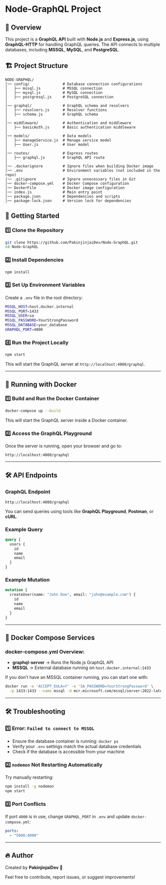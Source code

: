 # Node-GraphQL Project

## 📌 Overview
This project is a **GraphQL API** built with **Node.js** and **Express.js**, using **GraphQL-HTTP** for handling GraphQL queries. The API connects to multiple databases, including **MSSQL**, **MySQL**, and **PostgreSQL**.

## 🏗 Project Structure
```
NODE-GRAPHQL/
│── config/               # Database connection configurations
│   ├── mssql.js          # MSSQL connection
│   ├── mysql.js          # MySQL connection
│   ├── postgresql.js     # PostgreSQL connection
│
│── graphql/              # GraphQL schema and resolvers
│   ├── resolvers.js      # Resolver functions
│   ├── schema.js         # GraphQL schema
│
│── middleware/           # Authentication and middleware
│   ├── basicAuth.js      # Basic authentication middleware
│
│── models/               # Data models
│   ├── manageService.js  # Manage service model
│   ├── User.js           # User model
│
│── routes/               # Express routes
│   ├── graphql.js        # GraphQL API route
│
│── .dockerignore         # Ignore files when building Docker image
│── .env                  # Environment variables (not included in the repo)
│── .gitignore            # Ignore unnecessary files in Git
│── docker-compose.yml    # Docker Compose configuration
│── DockerFile            # Docker image configuration
│── index.js              # Main entry point
│── package.json          # Dependencies and scripts
│── package-lock.json     # Version lock for dependencies
```

## 🚀 Getting Started
### 1️⃣ **Clone the Repository**
```sh
git clone https://github.com/PakinjinjaiDev/Node-GraphQL.git
cd Node-GraphQL
```

### 2️⃣ **Install Dependencies**
```sh
npm install
```

### 3️⃣ **Set Up Environment Variables**
Create a `.env` file in the root directory:
```sh
MSSQL_HOST=host.docker.internal
MSSQL_PORT=1433
MSSQL_USER=sa
MSSQL_PASSWORD=YourStrongPassword
MSSQL_DATABASE=your_database
GRAPHQL_PORT=4000
```
### 4️⃣ **Run the Project Locally**
```sh
npm start
```
This will start the GraphQL server at `http://localhost:4000/graphql`.

---

## 🐳 Running with Docker
### **1️⃣ Build and Run the Docker Container**
```sh
docker-compose up --build
```
This will start the GraphQL server inside a Docker container.

### **2️⃣ Access the GraphQL Playground**
Once the server is running, open your browser and go to:
```
http://localhost:4000/graphql
```

---

## 🛠 API Endpoints
### **GraphQL Endpoint**
```
http://localhost:4000/graphql
```
You can send queries using tools like **GraphQL Playground**, **Postman**, or **cURL**.

### **Example Query**
```graphql
query {
  users {
    id
    name
    email
  }
}
```

### **Example Mutation**
```graphql
mutation {
  createUser(name: "John Doe", email: "john@example.com") {
    id
    name
    email
  }
}
```

---

## 📌 Docker Compose Services
### **docker-compose.yml** Overview:
- **graphql-server** → Runs the Node.js GraphQL API
- **MSSQL** → External database running on `host.docker.internal:1433`

If you don’t have an MSSQL container running, you can start one with:
```sh
docker run -e 'ACCEPT_EULA=Y' -e 'SA_PASSWORD=YourStrongPassword' \
  -p 1433:1433 --name mssql -d mcr.microsoft.com/mssql/server:2022-latest
```

---

## 🛠 Troubleshooting
### **1️⃣ Error: `Failed to connect to MSSQL`**
- Ensure the database container is running: `docker ps`
- Verify your `.env` settings match the actual database credentials
- Check if the database is accessible from your machine

### **2️⃣ `nodemon` Not Restarting Automatically**
Try manually restarting:
```sh
npm install -g nodemon
npm start
```

### **3️⃣ Port Conflicts**
If port `4000` is in use, change `GRAPHQL_PORT` in `.env` and update `docker-compose.yml`:
```yaml
ports:
  - "5000:4000"
```

---

## 🔥 Author
Created by **PakinjinjaiDev** 🚀

Feel free to contribute, report issues, or suggest improvements!

